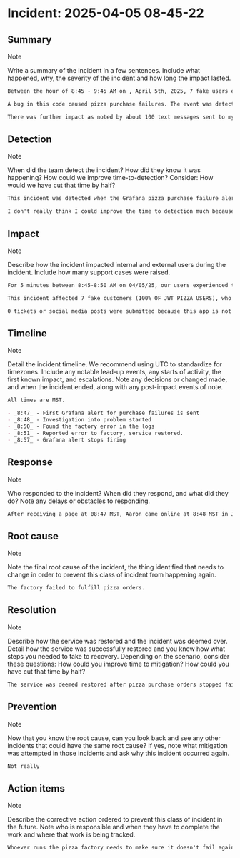# Incident: 2025-04-05 08-45-22

## Summary

> [!NOTE]
> Write a summary of the incident in a few sentences. Include what happened, why, the severity of the incident and how long the impact lasted.

```md
Between the hour of 8:45 - 9:45 AM on , April 5th, 2025, 7 fake users encountered failures of pizza purchases. The event was triggered by an activation of the chaos mode in pizza factory at 8:45 AM. The pizza factory failure contained code that caused the pizza factory to respond to post requests with an error.

A bug in this code caused pizza purchase failures. The event was detected by Grafana pizza purchase failure metrics. The team started working on the event by looking at the logs and seeing why purchases were failing. This important incident affected 100% of users.

There was further impact as noted by about 100 text messages sent to my phone in relation to this incident.
```

## Detection

> [!NOTE]
> When did the team detect the incident? How did they know it was happening? How could we improve time-to-detection? Consider: How would we have cut that time by half?

```md
This incident was detected when the Grafana pizza purchase failure alert was triggered and I was paged.

I don't really think I could improve the time to detection much because I caught it in like 2 minutes. I guess I could set up some sort of automation to automatically report the factory error, but that seems like overkill.
```

## Impact

> [!NOTE]
> Describe how the incident impacted internal and external users during the incident. Include how many support cases were raised.

```md
For 5 minutes between 8:45-8:50 AM on 04/05/25, our users experienced this incident.

This incident affected 7 fake customers (100% OF JWT PIZZA USERS), who experienced pizza purchase failures.

0 tickets or social media posts were submitted because this app is not real.
```

## Timeline

> [!NOTE]
> Detail the incident timeline. We recommend using UTC to standardize for timezones.
> Include any notable lead-up events, any starts of activity, the first known impact, and escalations. Note any decisions or changed made, and when the incident ended, along with any post-impact events of note.

```md
All times are MST.

- _8:47_ - First Grafana alert for purchase failures is sent
- _8:48_ - Investigation into problem started
- _8:50_ - Found the factory error in the logs
- _8:51_ - Reported error to factory, service restored.
- _8:57_ - Grafana alert stops firing
```

## Response

> [!NOTE]
> Who responded to the incident? When did they respond, and what did they do? Note any delays or obstacles to responding.

```md
After receiving a page at 08:47 MST, Aaron came online at 8:48 MST in JWT Pizza Dashboard. He checked the logs and quickly reported the incident to the factory which resolved the issue.
```

## Root cause

> [!NOTE]
> Note the final root cause of the incident, the thing identified that needs to change in order to prevent this class of incident from happening again.

```md
The factory failed to fulfill pizza orders.
```

## Resolution

> [!NOTE]
> Describe how the service was restored and the incident was deemed over. Detail how the service was successfully restored and you knew how what steps you needed to take to recovery.
> Depending on the scenario, consider these questions: How could you improve time to mitigation? How could you have cut that time by half?

```md
The service was deemed restored after pizza purchase orders stopped failing and the grafana alert stopped firing. Simply reporting the error to the pizza factory fixed the issue.
```

## Prevention

> [!NOTE]
> Now that you know the root cause, can you look back and see any other incidents that could have the same root cause? If yes, note what mitigation was attempted in those incidents and ask why this incident occurred again.

```md
Not really
```

## Action items

> [!NOTE]
> Describe the corrective action ordered to prevent this class of incident in the future. Note who is responsible and when they have to complete the work and where that work is being tracked.

```md
Whoever runs the pizza factory needs to make sure it doesn't fail again.
```
